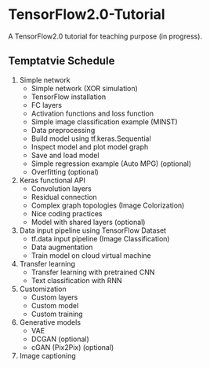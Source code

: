 # TensorFlow2.0-Tutorial
A TensorFlow2.0 tutorial for teaching purpose (in progress).

## Temptatvie Schedule
1. Simple network
	* Simple network (XOR simulation)
	* TensorFlow installation
	* FC layers 
	* Activation functions and loss function
	* Simple image classification example (MINST)
	* Data preprocessing
	* Build model using tf.keras.Sequential
	* Inspect model and plot model graph
	* Save and load model
	* Simple regression example (Auto MPG) (optional)
	* Overfitting (optional)
2. Keras functional API
    * Convolution layers
    * Residual connection
    * Complex graph topologies (Image Colorization)
    * Nice coding practices
    * Model with shared layers (optional)
3. Data input pipeline using TensorFlow Dataset
    * tf.data input pipeline (Image Classification)
    * Data augmentation
    * Train model on cloud virtual machine
4. Transfer learning
    * Transfer learning with pretrained CNN
    * Text classification with RNN
5. Customization
    * Custom layers
    * Custom model
    * Custom training
6. Generative models
    * VAE
    * DCGAN (optional)
    * cGAN (Pix2Pix) (optional)
7. Image captioning